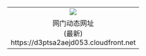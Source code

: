 ﻿<table>
  <tr></tr>
  <tr><td colspan=2 align=center><img src="https://d3ptsa2aejd053.cloudfront.net/Up/oGate.jpg" /></td></tr>
  <tr><td colspan=2 align=center>网门动态网址<br/>(最新)
<br>https://d3ptsa2aejd053.cloudfront.net
<br/>
    </td>
  </tr>
</table>
